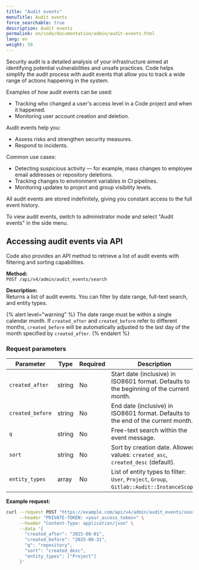 ```yaml
---
title: "Audit events"
menuTitle: Audit events
force_searchable: true
description: Audit events
permalink: en/code/documentation/admin/audit-events.html
lang: en
weight: 50
---
```


Security audit is a detailed analysis of your infrastructure aimed at identifying potential vulnerabilities and unsafe practices. Code helps simplify the audit process with audit events that allow you to track a wide range of actions happening in the system.

Examples of how audit events can be used:

- Tracking who changed a user's access level in a Code project and when it happened.
- Monitoring user account creation and deletion.

Audit events help you:

- Assess risks and strengthen security measures.
- Respond to incidents.

Common use cases:

- Detecting suspicious activity — for example, mass changes to employee email addresses or repository deletions.
- Tracking changes to environment variables in CI pipelines.
- Monitoring updates to project and group visibility levels.

All audit events are stored indefinitely, giving you constant access to the full event history.

To view audit events, switch to administrator mode and select "Audit events" in the side menu.

## Accessing audit events via API

Code also provides an API method to retrieve a list of audit events with filtering and sorting capabilities.

**Method:**  
`POST /api/v4/admin/audit_events/search`

**Description:**  
Returns a list of audit events. You can filter by date range, full-text search, and entity types.

{% alert level="warning" %}
The date range must be within a single calendar month. If `created_after` and `created_before` refer to different months, `created_before` will be automatically adjusted to the last day of the month specified by `created_after`.
{% endalert %}

### Request parameters

| Parameter         | Type    | Required | Description                                                                                       |
|-------------------|---------|----------|---------------------------------------------------------------------------------------------------|
| `created_after`   | string  | No       | Start date (inclusive) in ISO8601 format. Defaults to the beginning of the current month.          |
| `created_before`  | string  | No       | End date (inclusive) in ISO8601 format. Defaults to the end of the current month.                  |
| `q`               | string  | No       | Free-text search within the event message.                                                         |
| `sort`            | string  | No       | Sort by creation date. Allowed values: `created_asc`, `created_desc` (default).                   |
| `entity_types`    | array   | No       | List of entity types to filter: `User`, `Project`, `Group`, `Gitlab::Audit::InstanceScope`.       |

**Example request:**

```bash
curl --request POST "https://example.com/api/v4/admin/audit_events/search" \
     --header "PRIVATE-TOKEN: <your_access_token>" \
     --header "Content-Type: application/json" \
     --data '{
       "created_after": "2025-08-01",
       "created_before": "2025-08-31",
       "q": "repository",
       "sort": "created_desc",
       "entity_types": ["Project"]
     }'
```
